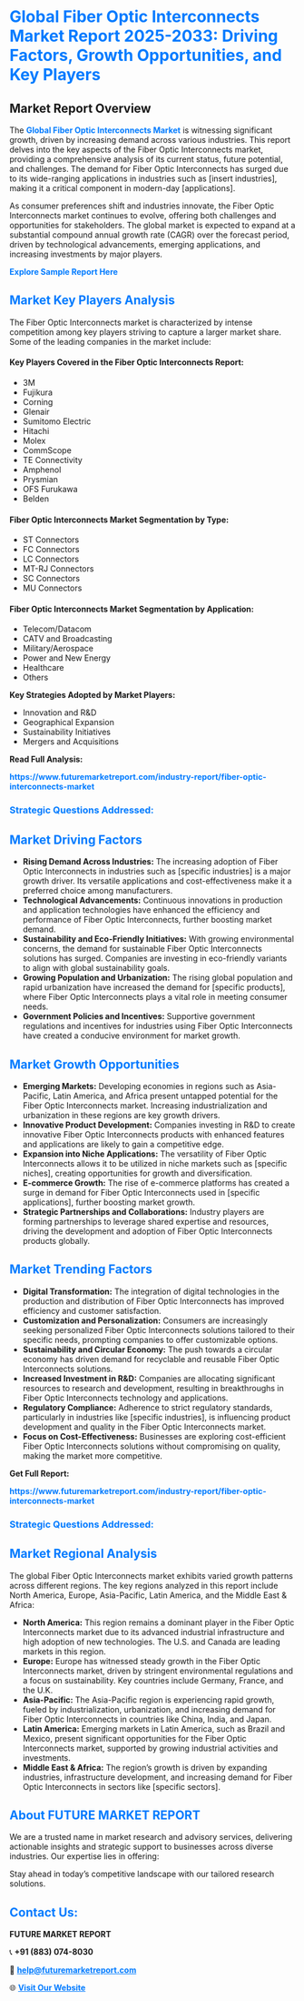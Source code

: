<h1 style="color: #007BFF;">Global Fiber Optic Interconnects Market Report 2025-2033: Driving Factors, Growth Opportunities, and Key Players</h1>

<section id="overview">
<h2>Market Report Overview</h2>
<p>The <a href="https://www.futuremarketreport.com/industry-report/fiber-optic-interconnects-market" style="color: #007BFF; text-decoration: none;"><strong>Global Fiber Optic Interconnects Market</strong></a> is witnessing significant growth, driven by increasing demand across various industries. This report delves into the key aspects of the Fiber Optic Interconnects market, providing a comprehensive analysis of its current status, future potential, and challenges. The demand for Fiber Optic Interconnects has surged due to its wide-ranging applications in industries such as [insert industries], making it a critical component in modern-day [applications].</p>
<p>As consumer preferences shift and industries innovate, the Fiber Optic Interconnects market continues to evolve, offering both challenges and opportunities for stakeholders. The global market is expected to expand at a substantial compound annual growth rate (CAGR) over the forecast period, driven by technological advancements, emerging applications, and increasing investments by major players.</p>
</section>

<section id="overview">
<p><a href="https://www.futuremarketreport.com/request-sample/reportId=115487" style="color: #007BFF; text-decoration: none;"><strong>Explore Sample Report Here</strong></a></p>
</section>

<section id="key-players">
<h2 style="color: #007BFF;">Market Key Players Analysis</h2>
<p>The Fiber Optic Interconnects market is characterized by intense competition among key players striving to capture a larger market share. Some of the leading companies in the market include:</p>
<h4>Key Players Covered in the Fiber Optic Interconnects Report:</h4>
<ul><li>3M</li><li>Fujikura</li><li>Corning</li><li>Glenair</li><li>Sumitomo Electric</li><li>Hitachi</li><li>Molex</li><li>CommScope</li><li>TE Connectivity</li><li>Amphenol</li><li>Prysmian</li><li>OFS Furukawa</li><li>Belden</li></ul>
<h4>Fiber Optic Interconnects Market Segmentation by Type:</h4>
<ul><li>ST Connectors</li><li>FC Connectors</li><li>LC Connectors</li><li>MT-RJ Connectors</li><li>SC Connectors</li><li>MU Connectors</li></ul>

<h4>Fiber Optic Interconnects Market Segmentation by Application:</h4>
<ul><li>Telecom/Datacom</li><li>CATV and Broadcasting</li><li>Military/Aerospace</li><li>Power and New Energy</li><li>Healthcare</li><li>Others</li></ul>
<p><strong>Key Strategies Adopted by Market Players:</strong></p>
<ul>
<li>Innovation and R&D</li>
<li>Geographical Expansion</li>
<li>Sustainability Initiatives</li>
<li>Mergers and Acquisitions</li>
</ul>
</section>

<section>
<p><strong>Read Full Analysis: </strong></p><a href="https://www.futuremarketreport.com/industry-report/fiber-optic-interconnects-market" style="color: #007BFF; text-decoration: none;"><strong>https://www.futuremarketreport.com/industry-report/fiber-optic-interconnects-market</strong></a>
<h3 style="color: #007BFF;">Strategic Questions Addressed:</h3>
</section>

<section id="driving-factors">
<h2 style="color: #007BFF;">Market Driving Factors</h2>
<ul>
<li><strong>Rising Demand Across Industries:</strong> The increasing adoption of Fiber Optic Interconnects in industries such as [specific industries] is a major growth driver. Its versatile applications and cost-effectiveness make it a preferred choice among manufacturers.</li>
<li><strong>Technological Advancements:</strong> Continuous innovations in production and application technologies have enhanced the efficiency and performance of Fiber Optic Interconnects, further boosting market demand.</li>
<li><strong>Sustainability and Eco-Friendly Initiatives:</strong> With growing environmental concerns, the demand for sustainable Fiber Optic Interconnects solutions has surged. Companies are investing in eco-friendly variants to align with global sustainability goals.</li>
<li><strong>Growing Population and Urbanization:</strong> The rising global population and rapid urbanization have increased the demand for [specific products], where Fiber Optic Interconnects plays a vital role in meeting consumer needs.</li>
<li><strong>Government Policies and Incentives:</strong> Supportive government regulations and incentives for industries using Fiber Optic Interconnects have created a conducive environment for market growth.</li>
</ul>
</section>

<section id="growth-opportunities">
<h2 style="color: #007BFF;">Market Growth Opportunities</h2>
<ul>
<li><strong>Emerging Markets:</strong> Developing economies in regions such as Asia-Pacific, Latin America, and Africa present untapped potential for the Fiber Optic Interconnects market. Increasing industrialization and urbanization in these regions are key growth drivers.</li>
<li><strong>Innovative Product Development:</strong> Companies investing in R&D to create innovative Fiber Optic Interconnects products with enhanced features and applications are likely to gain a competitive edge.</li>
<li><strong>Expansion into Niche Applications:</strong> The versatility of Fiber Optic Interconnects allows it to be utilized in niche markets such as [specific niches], creating opportunities for growth and diversification.</li>
<li><strong>E-commerce Growth:</strong> The rise of e-commerce platforms has created a surge in demand for Fiber Optic Interconnects used in [specific applications], further boosting market growth.</li>
<li><strong>Strategic Partnerships and Collaborations:</strong> Industry players are forming partnerships to leverage shared expertise and resources, driving the development and adoption of Fiber Optic Interconnects products globally.</li>
</ul>
</section>

<section id="trending-factors">
<h2 style="color: #007BFF;">Market Trending Factors</h2>
<ul>
<li><strong>Digital Transformation:</strong> The integration of digital technologies in the production and distribution of Fiber Optic Interconnects has improved efficiency and customer satisfaction.</li>
<li><strong>Customization and Personalization:</strong> Consumers are increasingly seeking personalized Fiber Optic Interconnects solutions tailored to their specific needs, prompting companies to offer customizable options.</li>
<li><strong>Sustainability and Circular Economy:</strong> The push towards a circular economy has driven demand for recyclable and reusable Fiber Optic Interconnects solutions.</li>
<li><strong>Increased Investment in R&D:</strong> Companies are allocating significant resources to research and development, resulting in breakthroughs in Fiber Optic Interconnects technology and applications.</li>
<li><strong>Regulatory Compliance:</strong> Adherence to strict regulatory standards, particularly in industries like [specific industries], is influencing product development and quality in the Fiber Optic Interconnects market.</li>
<li><strong>Focus on Cost-Effectiveness:</strong> Businesses are exploring cost-efficient Fiber Optic Interconnects solutions without compromising on quality, making the market more competitive.</li>
</ul>
</section>

<section>
<p><strong>Get Full Report: </strong></p><a href="https://www.futuremarketreport.com/industry-report/fiber-optic-interconnects-market" style="color: #007BFF; text-decoration: none;"><strong>https://www.futuremarketreport.com/industry-report/fiber-optic-interconnects-market</strong></a>
<h3 style="color: #007BFF;">Strategic Questions Addressed:</h3>
</section>


<section id="regional-analysis">
<h2 style="color: #007BFF;">Market Regional Analysis</h2>
<p>The global Fiber Optic Interconnects market exhibits varied growth patterns across different regions. The key regions analyzed in this report include North America, Europe, Asia-Pacific, Latin America, and the Middle East & Africa:</p>
<ul>
<li><strong>North America:</strong> This region remains a dominant player in the Fiber Optic Interconnects market due to its advanced industrial infrastructure and high adoption of new technologies. The U.S. and Canada are leading markets in this region.</li>
<li><strong>Europe:</strong> Europe has witnessed steady growth in the Fiber Optic Interconnects market, driven by stringent environmental regulations and a focus on sustainability. Key countries include Germany, France, and the U.K.</li>
<li><strong>Asia-Pacific:</strong> The Asia-Pacific region is experiencing rapid growth, fueled by industrialization, urbanization, and increasing demand for Fiber Optic Interconnects in countries like China, India, and Japan.</li>
<li><strong>Latin America:</strong> Emerging markets in Latin America, such as Brazil and Mexico, present significant opportunities for the Fiber Optic Interconnects market, supported by growing industrial activities and investments.</li>
<li><strong>Middle East & Africa:</strong> The region’s growth is driven by expanding industries, infrastructure development, and increasing demand for Fiber Optic Interconnects in sectors like [specific sectors].</li>
</ul>
</section>

<footer>
<h2 style="color: #007BFF;">About FUTURE MARKET REPORT</h2>
<p>We are a trusted name in market research and advisory services, delivering actionable insights and strategic support to businesses across diverse industries. Our expertise lies in offering:</p>

<p>Stay ahead in today’s competitive landscape with our tailored research solutions.</p>

<h2 style="color: #007BFF;">Contact Us:</h2>
<p><strong>FUTURE MARKET REPORT</strong></p>
<p>📞 <strong>+91 (883) 074-8030</strong></p>
<p>📧 <strong><a href="mailto:help@futuremarketreport.com" style="color: #007BFF;">help@futuremarketreport.com</a></strong></p>
<p>🌐 <strong><a href="https://www.futuremarketreport.com/" style="color: #007BFF;">Visit Our Website</a></strong></p>
</footer>